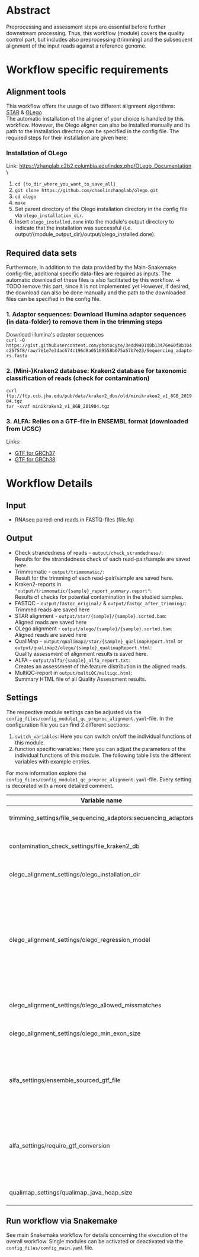 # Abstract
Preprocessing and assessment steps are essential before further downstream processing.
Thus, this workflow (module) covers the quality control part, but includes also preprocessing 
(trimming) and the subsequent alignment of the input reads against a reference genome.

# Workflow specific requirements
## Alignment tools
This workflow offers the usage of two different alignment algorithms: \
[STAR](https://hbctraining.github.io/Intro-to-rnaseq-hpc-O2/lessons/03_alignment.html) & [OLego](https://zhanglab.c2b2.columbia.edu/index.php/OLego) \
The automatic installation of the aligner of your choice is handled by this workflow.
However, the Olego aligner can also be installed manually and its path to the installation directory
can be specified in the config file.
The required steps for their installation are given here:

### Installation of OLego
Link: https://zhanglab.c2b2.columbia.edu/index.php/OLego_Documentation \
1. `cd {to_dir_where_you_want_to_save_all}`
2. `git clone https://github.com/chaolinzhanglab/olego.git`
3. `cd olego`
4. `make`
5. Set parent directory of the Olego installation directory in the config file via `olego_installation_dir`.
6. Insert `olego_installed.done` into the module's output directory to indicate that the installation was successful
   (i.e. output/{module_output_dir}/output/olego_installed.done).


## Required data sets
Furthermore, in addition to the data provided by the Main-Snakemake config-file,
additional specific data-files are required as inputs. 
The automatic download of these files is also facilitated by this workflow.
-> TODO remove this part, since it is not implemented yet
However, if desired, the download can also be done manually and the path to the downloaded files
can be specified in the config file.

### 1. Adaptor sequences: Download Illumina adaptor sequences (in data-folder) to remove them in the trimming steps
Download illumina's adaptor sequences\
`curl -O https://gist.githubusercontent.com/photocyte/3edd9401d0b13476e60f8b104c2575f8/raw/7e1e7e3dac674c196d8a05169558b675a57b7e23/Sequencing_adaptors.fasta`

### 2. (Mini-)Kraken2 database: Kraken2 database for taxonomic classification of reads (check for contamination)
`curl ftp://ftp.ccb.jhu.edu/pub/data/kraken2_dbs/old/minikraken2_v1_8GB_201904.tgz` \
`tar -xvzf minikraken2_v1_8GB_201904.tgz`

### 3. ALFA: Relies on a GTF-file in ENSEMBL format (downloaded from UCSC)
Links:
- [GTF for GRCh37](http://ftp.ensembl.org/pub/grch37/current/gtf/homo_sapiens/Homo_sapiens.GRCh37.87.gtf.gz)
- [GTF for GRCh38](http://ftp.ensembl.org/pub/current_gtf/homo_sapiens/Homo_sapiens.GRCh38.107.gtf.gz)


# Workflow Details
## Input
- RNAseq paired-end reads in FASTQ-files (file.fq)


## Output
- Check strandedness of reads - `output/check_strandedness/`:\
Results for the strandedness check of each read-pair/sample are saved here.
- Trimmomatic - `output/trimmomatic/`:\
Result for the trimming of each read-pair/sample are saved here.
- Kraken2-reports in `"output/trimmomatic/{sample}_report_summary.report"`:\
Results of checks for potential contamination in the studied samples.
- FASTQC - `output/fastqc_original/` & `output/fastqc_after_trimming/`:\
Trimmed reads are saved here
- STAR alignment - `output/star/{sample}/{sample}.sorted.bam`:\
Aligned reads are saved here
- OLego alignment - `output/olego/{sample}/{sample}.sorted.bam`:\
Aligned reads are saved here
- QualiMap - `output/qualimap2/star/{sample}_qualimapReport.html` or `output/qualimap2/olego/{sample}_qualimapReport.html`:\
Quality assessment of alignment results is saved here.
- ALFA - `output/alfa/{sample}_alfa_report.txt`:\
Creates an assessment of the feature distribution in the aligned reads.
- MultiQC-report in `output/multiQC/multiqc.html`:\
Summary HTML file of all Quality Assessment results.


## Settings
The respective module settings can be adjusted via the `config_files/config_module1_qc_preproc_alignment.yaml`-file.
In the configuration file you can find 2 different sections: 
1. `switch_variables`: Here you can switch on/off the individual functions of this module.
2. function specific variables: Here you can adjust the parameters of the individual functions of this module.
The following table lists the different variables with example entries.

For more information explore the `config_files/config_module1_qc_preproc_alignment.yaml`-file.
Every setting is decorated with a more detailed comment.

| Variable name                                                  | Example entry               | Explanation                                                                                                                            |
|----------------------------------------------------------------|-----------------------------|----------------------------------------------------------------------------------------------------------------------------------------|
| trimming_settings/file_sequencing_adaptors:sequencing_adaptors | "sequencing_adaptors.fasta" | Fasta-file of adaptors for trimmomatic                                                                                                 |
| contamination_check_settings/file_kraken2_db                   | "/data/kraken2_db"          | Path leading to required Kraken-database                                                                                               |
| olego_alignment_settings/olego_installation_dir                | "lib"                       | Directory where Olego code is saved.                                                                                                   |
| olego_alignment_settings/olego_regression_model                | "/olego/models/hg.cfg"      | Directory where Olego's precomputed regression model is saved. If empty: Standard model in olego-directory will be used: models/hg.cfg |
| olego_alignment_settings/olego_allowed_missmatches             | 4                           | Allowed nr of mismatches for alignemnt                                                                                                 |
| olego_alignment_settings/olego_min_exon_size                   | 6                           | Minimal length of exon (read-fragments)                                                                                                |
| alfa_settings/ensemble_sourced_gtf_file                        | "/path/to/ensembl.gtf"      | Path to GTF-file that is provided by Ensembl (ALFA relies on that specific format)                                                     |
| alfa_settings/require_gtf_conversion                           | True                        | If True, the chromosome names in the GTF-file are converted from Ensembl to non-Ensembl format                                         |
| qualimap_settings/qualimap_java_heap_size                      | "131G"                      | Java heap size for qualimap2                                                                                                           |


## Run workflow via Snakemake 
See main Snakemake workflow for details concerning the execution of the overall workflow.
Single modules can be activated or deactivated via the `config_files/config_main.yaml` file.